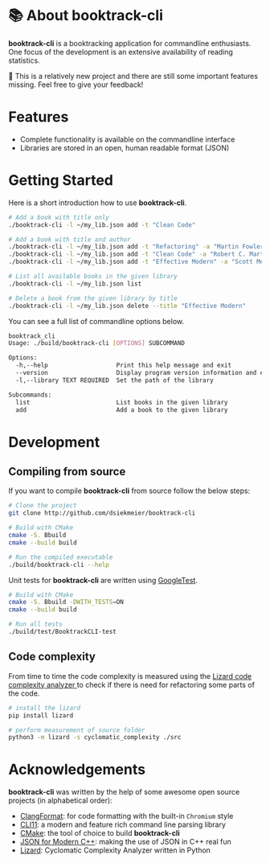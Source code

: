 # :books: About booktrack-cli

 **booktrack-cli** is a booktracking application for commandline enthusiasts. One focus of the development is an extensive availability of reading statistics.

:construction: This is a relatively new project and there are still some important features missing. Feel free to give your feedback!

# Features

- Complete functionality is available on the commandline interface
- Libraries are stored in an open, human readable format (JSON)

# Getting Started

Here is a short introduction how to use **booktrack-cli**.

```bash
# Add a book with title only
./booktrack-cli -l ~/my_lib.json add -t "Clean Code"

# Add a book with title and author
./booktrack-cli -l ~/my_lib.json add -t "Refactoring" -a "Martin Fowler"
./booktrack-cli -l ~/my_lib.json add -t "Clean Code" -a "Robert C. Martin"
./booktrack-cli -l ~/my_lib.json add -t "Effective Modern" -a "Scott Meyers"

# List all available books in the given library
./booktrack-cli -l ~/my_lib.json list

# Delete a book from the given library by title
./booktrack-cli -l ~/my_lib.json delete --title "Effective Modern"
```

You can see a full list of commandline options below.

```bash
booktrack_cli
Usage: ./build/booktrack-cli [OPTIONS] SUBCOMMAND

Options:
  -h,--help                   Print this help message and exit
  --version                   Display program version information and exit
  -l,--library TEXT REQUIRED  Set the path of the library

Subcommands:
  list                        List books in the given library
  add                         Add a book to the given library
```

# Development

## Compiling from source

If you want to compile **booktrack-cli** from source follow the below steps:

```bash
# Clone the project
git clone http://github.com/dsiekmeier/booktrack-cli

# Build with CMake
cmake -S. Bbuild
cmake --build build

# Run the compiled executable
./build/booktrack-cli --help
```

Unit tests for **booktrack-cli** are written using [GoogleTest](https://google.github.io/googletest).

```bash
# Build with CMake
cmake -S. Bbuild -DWITH_TESTS=ON
cmake --build build

# Run all tests
./build/test/BooktrackCLI-test
```

## Code complexity

From time to time the code complexity is measured using the [Lizard code complexity analyzer
](http://www.lizard.ws/) to check if there is need for refactoring some parts of the code.

```bash
# install the lizard
pip install lizard

# perform measurement of source folder
python3 -m lizard -s cyclomatic_complexity ./src
```

# Acknowledgements

**booktrack-cli** was written by the help of some awesome open source projects (in alphabetical order):

- [ClangFormat](https://clang.llvm.org/docs/ClangFormat.html): for code formatting with the built-in `Chromium` style
- [CLI11](https://cliutils.github.io/CLI11/book/): a modern and feature rich command line parsing library
- [CMake](https://cmake.org/): the tool of choice to build **booktrack-cli**
- [JSON for Modern C++](https://json.nlohmann.me/): making the use of JSON in C++ real fun
- [Lizard](https://pythonlang.dev/repo/terryyin-lizard/): Cyclomatic Complexity Analyzer written in Python
